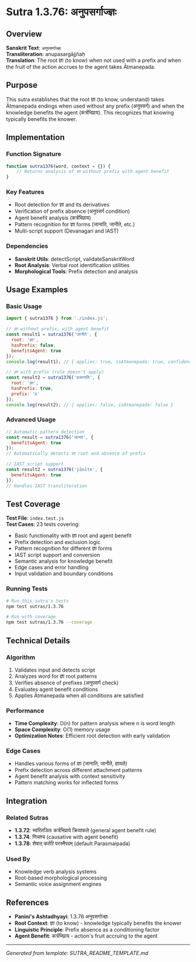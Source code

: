 # Sutra 1.3.76: अनुपसर्गाज्ज्ञः

## Overview

**Sanskrit Text**: `अनुपसर्गाज्ज्ञः`  
**Transliteration**: anupasargājjñaḥ  
**Translation**: The root ज्ञा (to know) when not used with a prefix and when the fruit of the action accrues to the agent takes Ātmanepada.

## Purpose

This sutra establishes that the root ज्ञा (to know, understand) takes Ātmanepada endings when used without any prefix (अनुपसर्ग) and when the knowledge benefits the agent (कर्त्रभिप्राय). This recognizes that knowing typically benefits the knower.

## Implementation

### Function Signature
```javascript
function sutra1376(word, context = {}) {
    // Returns analysis of ज्ञा without prefix with agent benefit
}
```

### Key Features
- Root detection for ज्ञा and its derivatives
- Verification of prefix absence (अनुपसर्ग condition)
- Agent benefit analysis (कर्त्रभिप्राय)
- Pattern recognition for ज्ञा forms (जानाति, जानीते, etc.)
- Multi-script support (Devanagari and IAST)

### Dependencies
- **Sanskrit Utils**: detectScript, validateSanskritWord
- **Root Analysis**: Verbal root identification utilities
- **Morphological Tools**: Prefix detection and analysis

## Usage Examples

### Basic Usage
```javascript
import { sutra1376 } from './index.js';

// ज्ञा without prefix, with agent benefit
const result1 = sutra1376('जानीते', {
  root: 'ज्ञा',
  hasPrefix: false,
  benefitsAgent: true
});
console.log(result1); // { applies: true, isAtmanepada: true, confidence: 0.95 }

// ज्ञा with prefix (rule doesn't apply)
const result2 = sutra1376('प्रजानाति', {
  root: 'ज्ञा',
  hasPrefix: true,
  prefix: 'प्र'
});
console.log(result2); // { applies: false, isAtmanepada: false }
```

### Advanced Usage
```javascript
// Automatic pattern detection
const result = sutra1376('जानते', {
  benefitsAgent: true
});
// Automatically detects ज्ञा root and absence of prefix

// IAST script support
const result2 = sutra1376('jānīte', {
  benefitsAgent: true
});
// Handles IAST transliteration
```

## Test Coverage

**Test File**: `index.test.js`  
**Test Cases**: 23 tests covering:
- Basic functionality with ज्ञा root and agent benefit
- Prefix detection and exclusion logic
- Pattern recognition for different ज्ञा forms
- IAST script support and conversion
- Semantic analysis for knowledge benefit
- Edge cases and error handling
- Input validation and boundary conditions

### Running Tests
```bash
# Run this sutra's tests
npm test sutras/1.3.76

# Run with coverage
npm test sutras/1.3.76 --coverage
```

## Technical Details

### Algorithm
1. Validates input and detects script
2. Analyzes word for ज्ञा root patterns
3. Verifies absence of prefixes (अनुपसर्ग check)
4. Evaluates agent benefit conditions
5. Applies Ātmanepada when all conditions are satisfied

### Performance
- **Time Complexity**: O(n) for pattern analysis where n is word length
- **Space Complexity**: O(1) memory usage
- **Optimization Notes**: Efficient root detection with early validation

### Edge Cases
- Handles various forms of ज्ञा (जानाति, जानीते, ज्ञायते)
- Prefix detection across different attachment patterns
- Agent benefit analysis with context sensitivity
- Pattern matching works for inflected forms

## Integration

### Related Sutras
- **1.3.72**: स्वरितञितः कर्त्रभिप्राये क्रियाफले (general agent benefit rule)
- **1.3.74**: णिचश्च (causative with agent benefit)
- **1.3.78**: शेषात् कर्तरि परस्मैपदम् (default Parasmaipada)

### Used By
- Knowledge verb analysis systems
- Root-based morphological processing
- Semantic voice assignment engines

## References

- **Panini's Ashtadhyayi**: 1.3.76 अनुपसर्गाज्ज्ञः
- **Root Context**: ज्ञा (to know) - knowledge typically benefits the knower
- **Linguistic Principle**: Prefix absence as a conditioning factor
- **Agent Benefit**: कर्त्रभिप्राय - action's fruit accruing to the agent

---

*Generated from template: SUTRA_README_TEMPLATE.md*
